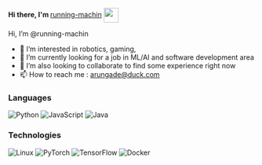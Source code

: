 <p>
  <b>Hi there, I'm </b>
  <a href="https://github.com/running-machin">running-machin</a>
  <img src="https://media1.tenor.com/m/pC8dcSpjsTgAAAAC/dead-chat-dead-group-chat.gif" width="30" style="vertical-align: middle;">
<!--   <span style="vertical-align: middle;">👋</span> -->
</p>

 Hi, I’m @running-machin
- 👀 I’m interested in robotics, gaming, 
- 🌱 I’m currently looking for a job in ML/AI and software development area
- 💞️ I’m also looking to collaborate to find some experience right now
- 📫 How to reach me : arungade@duck.com

### Languages

![Python](https://img.shields.io/badge/-Python-000?&logo=Python)
![JavaScript](https://img.shields.io/badge/-JavaScript-000?&logo=JavaScript)
![Java](https://img.shields.io/badge/-Java-000?&logo=Java&logoColor=007396)

### Technologies
![Linux](https://img.shields.io/badge/-Linux-000?&logo=Linux)
![PyTorch](https://img.shields.io/badge/-PyTorch-000?&logo=PyTorch)
![TensorFlow](https://img.shields.io/badge/-TensorFlow-000?&logo=TensorFlow)
![Docker](https://img.shields.io/badge/-Docker-000?&logo=Docker)

<!---
running-machin/running-machin is a ✨ special ✨ repository because its `README.md` (this file) appears on your GitHub profile.
You can click the Preview link to take a look at your changes.
--->
